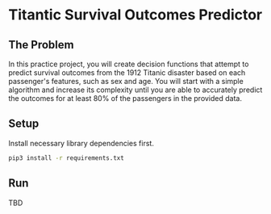 # Titantic Survival Outcomes Predictor

## The Problem
In this practice project, you will create decision functions that attempt to predict survival outcomes from the 1912 Titanic disaster based on each passenger's features, such as sex and age. You will start with a simple algorithm and increase its complexity until you are able to accurately predict the outcomes for at least 80% of the passengers in the provided data.

## Setup
Install necessary library dependencies first.

```bash
pip3 install -r requirements.txt
```
## Run
TBD
